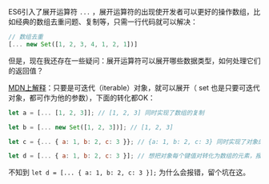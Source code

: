 ES6引入了展开运算符 `...` ，展开运算符的出现使开发者可以更好的操作数组，比如经典的数组去重问题、复制等，只需一行代码就可以解决：

```js
// 数组去重
[... new Set([1, 2, 3, 4, 1, 2, 1])]
```

但是，现在我还存在一些疑问：展开运算符可以展开哪些数据类型，如何处理它们的返回值？

[MDN上解释](https://developer.mozilla.org/en-US/docs/Web/JavaScript/Reference/Operators/Spread_operator)：只要是可迭代（iterable）对象，就可以展开（ set 也是只要可迭代对象，都可作为他的参数），下面的转化都OK：

```js
let a = [... [1, 2, 3]]; // [1, 2, 3] 同时实现了数组的复制

let b = [... new Set([1, 2, 3])]; // [1, 2, 3]

let c = {... { a: 1, b: 2, c: 3 }}; // {a: 1, b: 2, c: 3} 同时实现了对象的复制

let d = [... { a: 1, b: 2, c: 3 }]; // 想把对象每个键值对转化为数组的元素，报错 {(intermediate value)(intermediate value)(intermediate value)} is not iterable
```

不知到 `let d = [... { a: 1, b: 2, c: 3 }];` 为什么会报错，留个坑在这。
